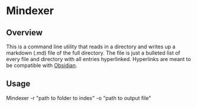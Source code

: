# Mindexer

## Overview

This is a command line utility that reads in a directory and writes up a markdown (.md) file of the full directory.
The file is just a bulleted list of every file and directory with all entries hyperlinked. Hyperlinks are meant to be 
compatible with [Obsidian](https://obsidian.md/).

## Usage

Mindexer -r "path to folder to index" -o "path to output file"